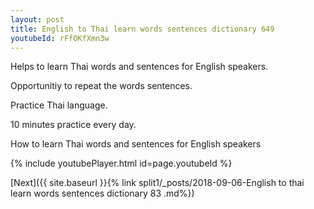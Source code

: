 ```yaml
---
layout: post
title: English to Thai learn words sentences dictionary 649 
youtubeId: rFfOKfXmn3w
---
```

 
 
Helps to learn Thai words and sentences for English speakers.

Opportunitiy to repeat the words sentences. 

Practice Thai language. 
 
10 minutes practice every day. 
 
How to learn Thai words and sentences for English speakers 
 
{% include youtubePlayer.html id=page.youtubeId %}
 
 
[Next]({{ site.baseurl }}{% link  split1/_posts/2018-09-06-English to thai learn words sentences dictionary 83 .md%})
 

